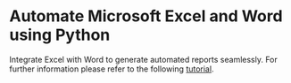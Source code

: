 # Automate Microsoft Excel and Word using Python

Integrate Excel with Word to generate automated reports seamlessly. For further information please refer to the following [tutorial](https://towardsdatascience.com/generating-automated-word-documents-with-python-d258346e1b45).
